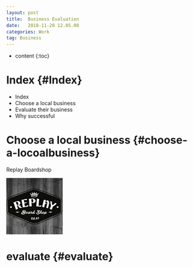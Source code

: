 ```yaml
---
layout: post
title:  Business Evaluation
date:   2018-11-20 12.05.00
categories: Work
tag: Business
---
```


* content
{:toc}


Index			{#Index}
====================================

  * Index 
  * Choose a local business
  * Evaluate their business 
  * Why successful

Choose a local business		{#choose-a-locoalbusiness}
====================================

Replay Boardshop

![233](/styles/images/business-evaluate/replay-logo.jpg) 

evaluate            {#evaluate}
====================================

